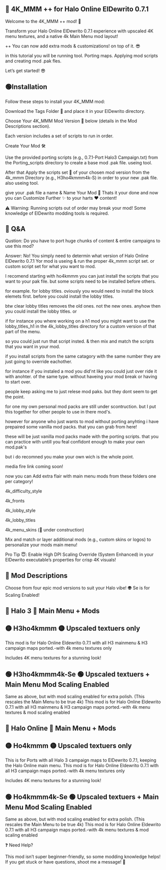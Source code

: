 ## 🔵 4K_MMM ++ for Halo Online ElDewrito 0.7.1

Welcome to the 4K_MMM ++ mod! 🚀

Transform your Halo Online ElDewrito 0.7.1 experience with upscaled 4K menu textures, and a native 4k Main Menu mod layout!

++ You can now add extra mods & customizations! on top of it. 😎

in this tutorial you will be running tool. Porting maps. Applying mod scripts and creating mod .pak fles.

Let’s get started! 😎


##  🟢Installation

Follow these steps to install your 4K_MMM mod:

Download the Tags Folder 📂 and place it in your ElDewrito directory.

Choose Your 4K_MMM Mod Version 🎯 below (details in the Mod Descriptions section).

Each version includes a set of scripts to run in order.

Create Your Mod 🛠️

Use the provided porting scripts (e.g., 0.7.1-Port Halo3 Campaign.txt) from the Porting_scripts directory to create a base mod .pak file. useing tool.

After that Apply the scripts set 🔧 of your chosen mod version from the 4k_mmm Directory (e.g., H3ho4kmmm4k-S) in order to your new .pak file. also useing tool.

give your .pak file a name & Name Your Mod 📛 Thats it your done and now you can Customize Further ✨ to your harts :heart: content!

⚠️ Warning: Running scripts out of order may break your mod! Some knowledge of ElDewrito modding tools is required.

## 🔵 Q&A 

Qustion: Do you have to port huge chunks of content & entire campaigns to use this mod?

Answer: No! You simply need to determin what version of Halo Online ElDewrito 0.7.1 Yor mod is useing & run the proper 4k_mmm script set. or custom script set for what you want to mod.

I recomend starting with ho4kmmm you can just install the scripts that you want to your pak file. but some scripts need to be installed before others.

for example.  for lobby titles. oviously you would need to install the block elemets first. before you could install the lobby titles.

btw clear lobby titles removes the old ones. not the new ones. anyhow then you could install the lobby titles. or

if for instance you where working on a h1 mod you might want to use the lobby_titles_h1 in the 4k_lobby_titles directory for a custom version of that part of the menu.

so you could just run that script insted. & then mix and match the scripts that you want in your mod. 

if you install scripts from the same catagory with the same number they are just going to override eachother. 

for instance if you instaled a mod you did'nt like you could just over ride it with anohter. of the same type. without haveing your mod break or having to start over.

people keep asking me to just relese mod paks. but they dont seem to get the point. 

for one my own personal mod packs are still under scontruction. but I put this together for other people to use in there mod's.

however for anyone who just wants to mod without porting anyhting i have prepaired some vanilla mod packs. that you can grab from here!

these will be just vanilla mod packs made with the porting scripts. that you can practice with untill you feal confidont enough to make your own mod.pak's

but i do recomned you make your own wich is the whole point.

media fire link coming soon!

now you can Add extra flair with main menu mods from these folders one per category!

4k_difficulty_style

4k_fronts

4k_lobby_style

4k_lobby_titles

4k_menu_skins (🚧 under construction)

Mix and match or layer additional mods (e.g., custom skins or logos) to personalize your mods main menu!

Pro Tip 😇: Enable High DPI Scaling Override (System Enhanced) in your ElDewrito executable’s properties for crisp 4K visuals!



## 🔵 Mod Descriptions

Choose from four epic mod versions to suit your Halo vibe! 👽 Se is for Scaling Enabled!



## 🔵 Halo 3 🔵 Main Menu + Mods

## 🟡 H3ho4kmmm 🟡 Upscaled textuers only

This mod is for Halo Online Eldewrito 0.7.1 with all H3 mainmenu & H3 campaign maps ported.-with 4k menu textures only

Includes 4K menu textures for a stunning look!

## 🟢 H3ho4kmmm4k-Se 🟢 Upscaled textuers +  Main Menu Mod Scaling Enabled

Same as above, but with mod scaling enabled for extra polish. (This rescales the Main Menu to be true 4k)
This mod is for Halo Online Eldewrito 0.7.1 with all H3 mainmenu & H3 campaign maps ported.-with 4k menu textures & mod scaling enabled



## 🔵 Halo Online 🔵 Main Menu + Mods

## 🟡 Ho4kmmm 🟡 Upscaled textuers only

This is for Ports with all Halo 3 campaign maps to ElDewrito 0.7.1, keeping the Halo Online main menu.
This mod is for Halo Online Eldewrito 0.7.1 with all H3 campaign maps ported.-with 4k menu textures only

Includes 4K menu textures for a stunning look!

## 🟢 Ho4kmmm4k-Se 🟢 Upscaled textuers +  Main Menu Mod Scaling Enabled

Same as above, but with mod scaling enabled for extra polish. (This rescales the Main Menu to be true 4k)
This mod is for Halo Online Eldewrito 0.7.1 with all H3 campaign maps ported.-with 4k menu textures & mod scaling enabled

❓ Need Help?

This mod isn’t super beginner-friendly, so some modding knowledge helps! If you get stuck or have questions, shoot me a message! 📩

